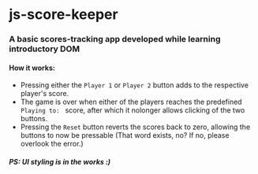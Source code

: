 
# js-score-keeper
### A basic scores-tracking app developed while learning introductory DOM
#### How it works:
* Pressing either the ```Player 1``` or ```Player 2```  button adds to the respective player's score. 
* The game is over when either of the players reaches the predefined ```Playing to: ``` score, after which it nolonger allows clicking of the two buttons.
* Pressing the ```Reset``` button reverts the scores back to zero, allowing the buttons to now be pressable (That word exists, no? If no, please overlook the error.)

##### PS: UI styling is in the works :) 